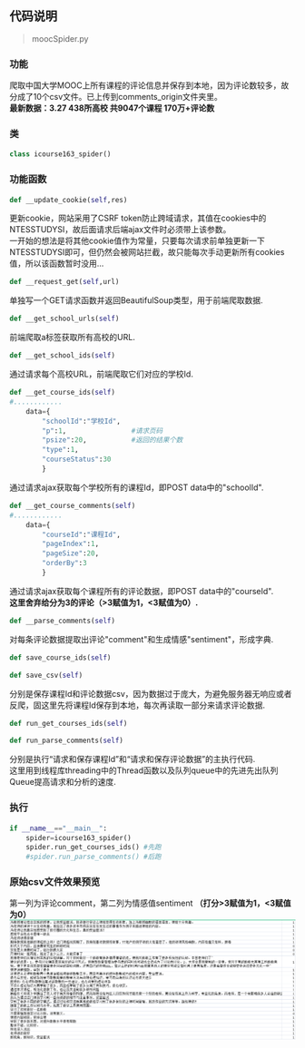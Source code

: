 ##  代码说明
> moocSpider.py
### **功能**
爬取中国大学MOOC上所有课程的评论信息并保存到本地，因为评论数较多，故分成了10个csv文件。已上传到comments_origin文件夹里。\
**最新数据：3.27 438所高校 共9047个课程 170万+评论数**


### **类**
```python
class icourse163_spider()
```

### **功能函数**
```python
def __update_cookie(self,res)
```
更新cookie，网站采用了CSRF token防止跨域请求，其值在cookies中的NTESSTUDYSI，故后面请求后端ajax文件时必须带上该参数。\
一开始的想法是将其他cookie值作为常量，只要每次请求前单独更新一下NTESSTUDYSI即可，但仍然会被网站拦截，故只能每次手动更新所有cookies值，所以该函数暂时没用...
```python
def __request_get(self,url)
```
单独写一个GET请求函数并返回BeautifulSoup类型，用于前端爬取数据.
```python
def __get_school_urls(self)
```
前端爬取a标签获取所有高校的URL.
```python
def __get_school_ids(self)
```
通过请求每个高校URL，前端爬取它们对应的学校Id.
```python
def __get_course_ids(self)
#............
    data={
        "schoolId":"学校Id",
        "p":1,                #请求页码
        "psize":20,           #返回的结果个数
        "type":1,
        "courseStatus":30
        }
```
通过请求ajax获取每个学校所有的课程Id，即POST data中的"schoolId".
```python
def __get_course_comments(self)
#............
    data={
        "courseId":"课程Id",
        "pageIndex":1,
        "pageSize":20,
        "orderBy":3
        }
```
通过请求ajax获取每个课程所有的评论数据，即POST data中的"courseId".\
**这里舍弃给分为3的评论（>3赋值为1，<3赋值为0）.**
```python
def __parse_comments(self)
```
对每条评论数据提取出评论"comment"和生成情感"sentiment"，形成字典.
```python
def save_course_ids(self)
```
```python
def save_csv(self)
```
分别是保存课程Id和评论数据csv，因为数据过于庞大，为避免服务器无响应或者反爬，固这里先将课程Id保存到本地，每次再读取一部分来请求评论数据.
```python
def run_get_courses_ids(self)
```
```python
def run_parse_comments(self)
```
分别是执行“请求和保存课程Id”和“请求和保存评论数据”的主执行代码.\
这里用到线程库threading中的Thread函数以及队列queue中的先进先出队列Queue提高请求和分析的速度.
### **执行**
```python
if __name__=="__main__":
    spider=icourse163_spider()
    spider.run_get_courses_ids() #先跑
    #spider.run_parse_comments() #后跑
```
### **原始csv文件效果预览**
第一列为评论comment，第二列为情感值sentiment **（打分>3赋值为1，<3赋值为0）**
![avatar](./comments_origin/data_preview.png)